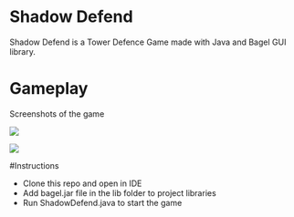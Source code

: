# Shadow Defend
Shadow Defend is a Tower Defence Game made with Java and Bagel GUI library.

# Gameplay
Screenshots of the game

![](https://github.com/AndyPJiang/Shadow-Defend/screenshots/screenshot1)


![](https://github.com/AndyPJiang/Shadow-Defend/screenshots/screenshot2)


#Instructions

- Clone this repo and open in IDE
- Add bagel.jar file in the lib folder to project libraries
- Run ShadowDefend.java to start the game

 
